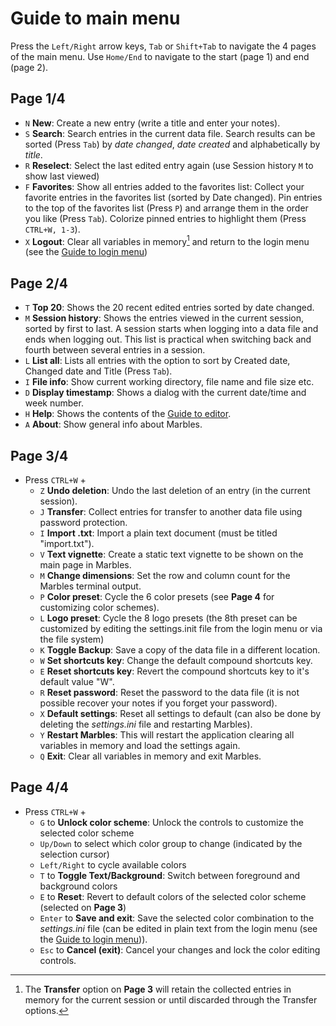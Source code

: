 # Guide to main menu
Press the ```Left/Right``` arrow keys, ```Tab``` or ```Shift+Tab``` to navigate the 4 pages of the main menu. Use ```Home/End``` to navigate to the start (page 1) and end (page 2).

## Page 1/4

- ```N``` **New**: Create a new entry (write a title and enter your notes).
- ```S``` **Search**: Search entries in the current data file. Search results can be sorted (Press ```Tab```) by _date changed_, _date created_ and alphabetically by _title_.
- ```R``` **Reselect**: Select the last edited entry again (use Session history ```M``` to show last viewed)
- ```F``` **Favorites**: Show all entries added to the favorites list: Collect your favorite entries in the favorites list (sorted by Date changed). Pin entries to the top of the favorites list (Press ```P```) and arrange them in the order you like (Press ```Tab```). Colorize pinned entries to highlight them (Press ```CTRL+W, 1-3```).
- ```X``` **Logout**: Clear all variables in memory[^1] and return to the login menu (see the [Guide to login menu](Guide-to-login-menu.md))

[^1]: The **Transfer** option on **Page 3** will retain the collected entries in memory for the current session or until discarded through the Transfer options.

## Page 2/4
- ```T``` **Top 20**: Shows the 20 recent edited entries sorted by date changed.
- ```M``` **Session history**: Shows the entries viewed in the current session, sorted by first to last. A session starts when logging into a data file and ends when logging out. This list is practical when switching back and fourth between several entries in a session.
- ```L``` **List all**: Lists all entries with the option to sort by Created date, Changed date and Title (Press ```Tab```).
- ```I``` **File info**: Show current working directory, file name and file size etc.
- ```D``` **Display timestamp**: Shows a dialog with the current date/time and week number.
- ```H``` **Help**: Shows the contents of the [Guide to editor](Guide-to-editor.md).
- ```A``` **About**: Show general info about Marbles.


## Page 3/4
- Press ```CTRL+W``` +
  - ```Z``` **Undo deletion**: Undo the last deletion of an entry (in the current session).
  - ```J``` **Transfer**: Collect entries for transfer to another data file using password protection.
  - ```I``` **Import .txt**: Import a plain text document (must be titled "import.txt").
  - ```V``` **Text vignette**: Create a static text vignette to be shown on the main page in Marbles.
  - ```M``` **Change dimensions**: Set the row and column count for the Marbles terminal output.
  - ```P``` **Color preset**: Cycle the 6 color presets (see **Page 4** for customizing color schemes).
  - ```L``` **Logo preset**: Cycle the 8 logo presets (the 8th preset can be customized by editing the settings.init file from the login menu or via the file system)
  - ```K``` **Toggle Backup**: Save a copy of the data file in a different location.
  - ```W``` **Set shortcuts key**: Change the default compound shortcuts key.
  - ```E``` **Reset shortcuts key**: Revert the compound shortcuts key to it's default value "W".
  - ```R``` **Reset password**: Reset the password to the data file (it is not possible recover your notes if you forget your password).
  - ```X``` **Default settings**: Reset all settings to default (can also be done by deleting the _settings.ini_ file and restarting Marbles).
  - ```Y``` **Restart Marbles**: This will restart the application clearing all variables in memory and load the settings again.
  - ```Q``` **Exit**: Clear all variables in memory and exit Marbles.

## Page 4/4
- Press ```CTRL+W``` +
  - ```G``` to **Unlock color scheme**: Unlock the controls to customize the selected color scheme
  - ```Up/Down``` to select which color group to change (indicated by the selection cursor)
  - ```Left/Right``` to cycle available colors
  - ```T``` to **Toggle Text/Background**: Switch between foreground and background colors
  - ```E``` to **Reset**: Revert to default colors of the selected color scheme (selected on **Page 3**)
  - ```Enter``` to **Save and exit**: Save the selected color combination to the _settings.ini_ file (can be edited in plain text from the login menu (see the [Guide to login menu](Guide-to-login-menu.md))). 
  - ```Esc``` to **Cancel (exit)**: Cancel your changes and lock the color editing controls.
